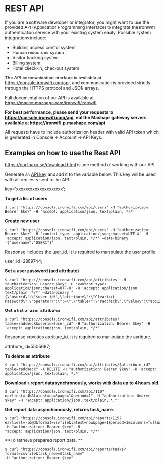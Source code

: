 # REST API

If you are a software developer or integrator, you might want to use the provided API (Application Programming Interface) to integrate the IronWifi authentication service with your existing system easily. Possible system integrations include:

- Building access control system
- Human resources system
- Visitor tracking system
- Billing system
- Hotel check-in, checkout system

The API communication interface is available at https://console.ironwifi.com/api, and communication is provided strictly through the HTTPS protocol and JSON arrays.

Full documentation of our API is available at https://market.mashape.com/ironwifi/ironwifi.

**For best performance, please send your requests to https://console.ironwifi.com/api, not the Mashape gateway servers available at https://ironwifi.p.mashape.com/api**

All requests have to include authorization header with valid API token which is generated in Console -> Account -> API Keys.

## Examples on how to use the Rest API

https://curl.haxx.se/download.html is one method of working with our API.

Generate an [API key](https://www.ironwifi.com/user-guide/api-keys/) and add it to the variable below. This key will be used with all requests sent to the API.

key=’xxxxxxxxxxxxxxxxxxxx’;

**To get a list of users**
```
$ curl 'https://console.ironwifi.com/api/users' -H "authorization: Bearer $key" -H 'accept: application/json, text/plain, */*'
```
 

**Create new user**
```
$ curl 'https://console.ironwifi.com/api/users' -H "authorization: Bearer $key" -H 'content-type: application/json;charset=UTF-8' -H 'accept: application/json, text/plain, */*' –data-binary '{"username":"USER1"}'
```
Response includes the user_id. It is required to manipulate the user profile.

user_id=2969744;

**Set a user password (add attribute)**
```
$ curl 'https://console.ironwifi.com/api/attributes' -H "authorization: Bearer $key" -H 'content-type: application/json;charset=UTF-8' -H 'accept: application/json, text/plain, */*' –data-binary "{\"userid\":\"$user_id\",\"attribute\":\"Cleartext-Password\",\"operator\":\":=\",\"table\":\"radcheck\",\"value\":\"abc123\"}"
```
 

**Get a list of user attributes**
```
$ curl "https://console.ironwifi.com/api/attributes?table=radcheck&userid=$user_id" -H "authorization: Bearer $key" -H 'accept: application/json, text/plain, */*'
```

Response provides attribute_id. It is required to manipulate the attribute.

attribute_id=5505687;

**To delete an attribute**
```
$ curl "https://console.ironwifi.com/api/attributes/$attribute_id?table=radcheck" -X DELETE -H "authorization: Bearer $key" -H 'accept: application/json, text/plain, *.*'
``` 

**Download a report data synchronously, works with data up to 4 hours old.**

```
$ curl "https://console.ironwifi.com/api/110?earliest=-4h&latest=now&page=1&period=1" -H "authorization: Bearer $key" -H 'accept: application/json, text/plain, *.*'
```

**Get report data asynchronously, returns task_name.**
```
$ curl "https://console.ironwifi.com/api/reports/115?earliest=-1d@d&format=csvfile&latest=now&page=1&period=1&columns=fullname,email,phone,client_mac,address,creationdate" -H "authorization: Bearer $key" -H
"accept: application/json, text/plain, */*"
```

**To retrieve prepared report data. **
```
$ curl "https://console.ironwifi.com/api/reports/tasks?format=csvfile&task_name=$task_name"
-H "authorization: Bearer $key"
```
